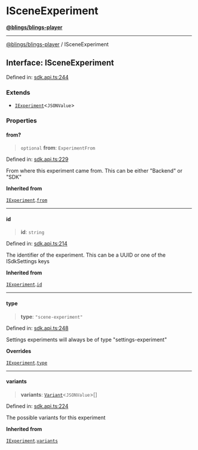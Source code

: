 # ISceneExperiment

[**@blings/blings-player**](../../)

***

[@blings/blings-player](../globals.md) / ISceneExperiment

## Interface: ISceneExperiment

Defined in: [sdk.api.ts:244](https://bitbucket.org/blingsio/player/src/e9d4e5a1bf54c48bcb6663f1308cce3af89efa76/src/SDK/sdk.api.ts#lines-244)

### Extends

* [`IExperiment`](IExperiment.md)<`JSONValue`>

### Properties

#### from?

> `optional` **from**: `ExperimentFrom`

Defined in: [sdk.api.ts:229](https://bitbucket.org/blingsio/player/src/e9d4e5a1bf54c48bcb6663f1308cce3af89efa76/src/SDK/sdk.api.ts#lines-229)

From where this experiment came from. This can be either "Backend" or "SDK"

**Inherited from**

[`IExperiment`](IExperiment.md).[`from`](IExperiment.md#from)

***

#### id

> **id**: `string`

Defined in: [sdk.api.ts:214](https://bitbucket.org/blingsio/player/src/e9d4e5a1bf54c48bcb6663f1308cce3af89efa76/src/SDK/sdk.api.ts#lines-214)

The identifier of the experiment. This can be a UUID or one of the ISdkSettings keys

**Inherited from**

[`IExperiment`](IExperiment.md).[`id`](IExperiment.md#id)

***

#### type

> **type**: `"scene-experiment"`

Defined in: [sdk.api.ts:248](https://bitbucket.org/blingsio/player/src/e9d4e5a1bf54c48bcb6663f1308cce3af89efa76/src/SDK/sdk.api.ts#lines-248)

Settings experiments will always be of type "settings-experiment"

**Overrides**

[`IExperiment`](IExperiment.md).[`type`](IExperiment.md#type)

***

#### variants

> **variants**: [`Variant`](Variant.md)<`JSONValue`>\[]

Defined in: [sdk.api.ts:224](https://bitbucket.org/blingsio/player/src/e9d4e5a1bf54c48bcb6663f1308cce3af89efa76/src/SDK/sdk.api.ts#lines-224)

The possible variants for this experiment

**Inherited from**

[`IExperiment`](IExperiment.md).[`variants`](IExperiment.md#variants)
